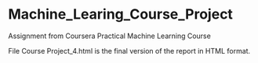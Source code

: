 # Machine_Learing_Course_Project
Assignment from Coursera Practical Machine Learning Course

File Course Project_4.html is the final version of the report in HTML format.
